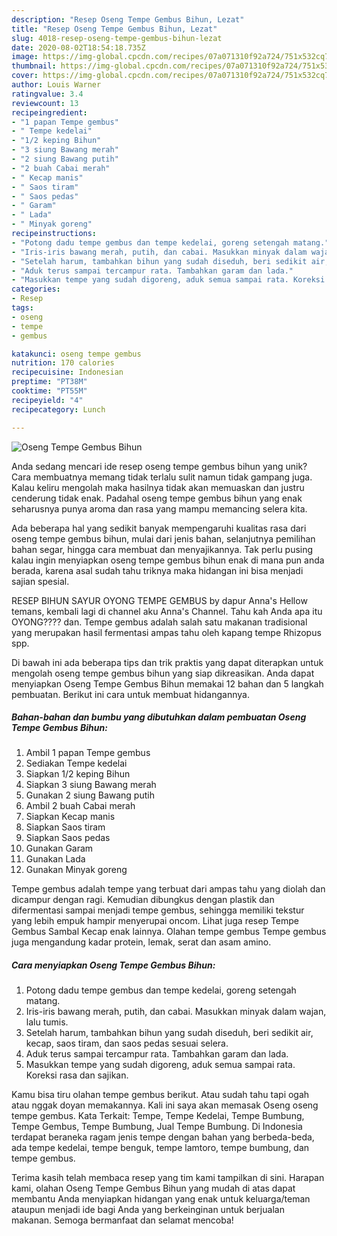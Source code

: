 ```yaml
---
description: "Resep Oseng Tempe Gembus Bihun, Lezat"
title: "Resep Oseng Tempe Gembus Bihun, Lezat"
slug: 4018-resep-oseng-tempe-gembus-bihun-lezat
date: 2020-08-02T18:54:18.735Z
image: https://img-global.cpcdn.com/recipes/07a071310f92a724/751x532cq70/oseng-tempe-gembus-bihun-foto-resep-utama.jpg
thumbnail: https://img-global.cpcdn.com/recipes/07a071310f92a724/751x532cq70/oseng-tempe-gembus-bihun-foto-resep-utama.jpg
cover: https://img-global.cpcdn.com/recipes/07a071310f92a724/751x532cq70/oseng-tempe-gembus-bihun-foto-resep-utama.jpg
author: Louis Warner
ratingvalue: 3.4
reviewcount: 13
recipeingredient:
- "1 papan Tempe gembus"
- " Tempe kedelai"
- "1/2 keping Bihun"
- "3 siung Bawang merah"
- "2 siung Bawang putih"
- "2 buah Cabai merah"
- " Kecap manis"
- " Saos tiram"
- " Saos pedas"
- " Garam"
- " Lada"
- " Minyak goreng"
recipeinstructions:
- "Potong dadu tempe gembus dan tempe kedelai, goreng setengah matang."
- "Iris-iris bawang merah, putih, dan cabai. Masukkan minyak dalam wajan, lalu tumis."
- "Setelah harum, tambahkan bihun yang sudah diseduh, beri sedikit air, kecap, saos tiram, dan saos pedas sesuai selera."
- "Aduk terus sampai tercampur rata. Tambahkan garam dan lada."
- "Masukkan tempe yang sudah digoreng, aduk semua sampai rata. Koreksi rasa dan sajikan."
categories:
- Resep
tags:
- oseng
- tempe
- gembus

katakunci: oseng tempe gembus 
nutrition: 170 calories
recipecuisine: Indonesian
preptime: "PT38M"
cooktime: "PT55M"
recipeyield: "4"
recipecategory: Lunch

---
```



![Oseng Tempe Gembus Bihun](https://img-global.cpcdn.com/recipes/07a071310f92a724/751x532cq70/oseng-tempe-gembus-bihun-foto-resep-utama.jpg)

Anda sedang mencari ide resep oseng tempe gembus bihun yang unik? Cara membuatnya memang tidak terlalu sulit namun tidak gampang juga. Kalau keliru mengolah maka hasilnya tidak akan memuaskan dan justru cenderung tidak enak. Padahal oseng tempe gembus bihun yang enak seharusnya punya aroma dan rasa yang mampu memancing selera kita.

Ada beberapa hal yang sedikit banyak mempengaruhi kualitas rasa dari oseng tempe gembus bihun, mulai dari jenis bahan, selanjutnya pemilihan bahan segar, hingga cara membuat dan menyajikannya. Tak perlu pusing kalau ingin menyiapkan oseng tempe gembus bihun enak di mana pun anda berada, karena asal sudah tahu triknya maka hidangan ini bisa menjadi sajian spesial.

RESEP BIHUN SAYUR OYONG TEMPE GEMBUS by dapur Anna&#39;s Hellow temans, kembali lagi di channel aku Anna&#39;s Channel. Tahu kah Anda apa itu OYONG???? dan. Tempe gembus adalah salah satu makanan tradisional yang merupakan hasil fermentasi ampas tahu oleh kapang tempe Rhizopus spp.


Di bawah ini ada beberapa tips dan trik praktis yang dapat diterapkan untuk mengolah oseng tempe gembus bihun yang siap dikreasikan. Anda dapat menyiapkan Oseng Tempe Gembus Bihun memakai 12 bahan dan 5 langkah pembuatan. Berikut ini cara untuk membuat hidangannya.

<!--inarticleads1-->

##### Bahan-bahan dan bumbu yang dibutuhkan dalam pembuatan Oseng Tempe Gembus Bihun:

1. Ambil 1 papan Tempe gembus
1. Sediakan  Tempe kedelai
1. Siapkan 1/2 keping Bihun
1. Siapkan 3 siung Bawang merah
1. Gunakan 2 siung Bawang putih
1. Ambil 2 buah Cabai merah
1. Siapkan  Kecap manis
1. Siapkan  Saos tiram
1. Siapkan  Saos pedas
1. Gunakan  Garam
1. Gunakan  Lada
1. Gunakan  Minyak goreng


Tempe gembus adalah tempe yang terbuat dari ampas tahu yang diolah dan dicampur dengan ragi. Kemudian dibungkus dengan plastik dan difermentasi sampai menjadi tempe gembus, sehingga memiliki tekstur yang lebih empuk hampir menyerupai oncom. Lihat juga resep Tempe Gembus Sambal Kecap enak lainnya. Olahan tempe gembus Tempe gembus juga mengandung kadar protein, lemak, serat dan asam amino. 

<!--inarticleads2-->

##### Cara menyiapkan Oseng Tempe Gembus Bihun:

1. Potong dadu tempe gembus dan tempe kedelai, goreng setengah matang.
1. Iris-iris bawang merah, putih, dan cabai. Masukkan minyak dalam wajan, lalu tumis.
1. Setelah harum, tambahkan bihun yang sudah diseduh, beri sedikit air, kecap, saos tiram, dan saos pedas sesuai selera.
1. Aduk terus sampai tercampur rata. Tambahkan garam dan lada.
1. Masukkan tempe yang sudah digoreng, aduk semua sampai rata. Koreksi rasa dan sajikan.


Kamu bisa tiru olahan tempe gembus berikut. Atau sudah tahu tapi ogah atau nggak doyan memakannya. Kali ini saya akan memasak Oseng oseng tempe gembus. Kata Terkait: Tempe, Tempe Kedelai, Tempe Bumbung, Tempe Gembus, Tempe Bumbung, Jual Tempe Bumbung. Di Indonesia terdapat beraneka ragam jenis tempe dengan bahan yang berbeda-beda, ada tempe kedelai, tempe benguk, tempe lamtoro, tempe bumbung, dan tempe gembus. 

Terima kasih telah membaca resep yang tim kami tampilkan di sini. Harapan kami, olahan Oseng Tempe Gembus Bihun yang mudah di atas dapat membantu Anda menyiapkan hidangan yang enak untuk keluarga/teman ataupun menjadi ide bagi Anda yang berkeinginan untuk berjualan makanan. Semoga bermanfaat dan selamat mencoba!
